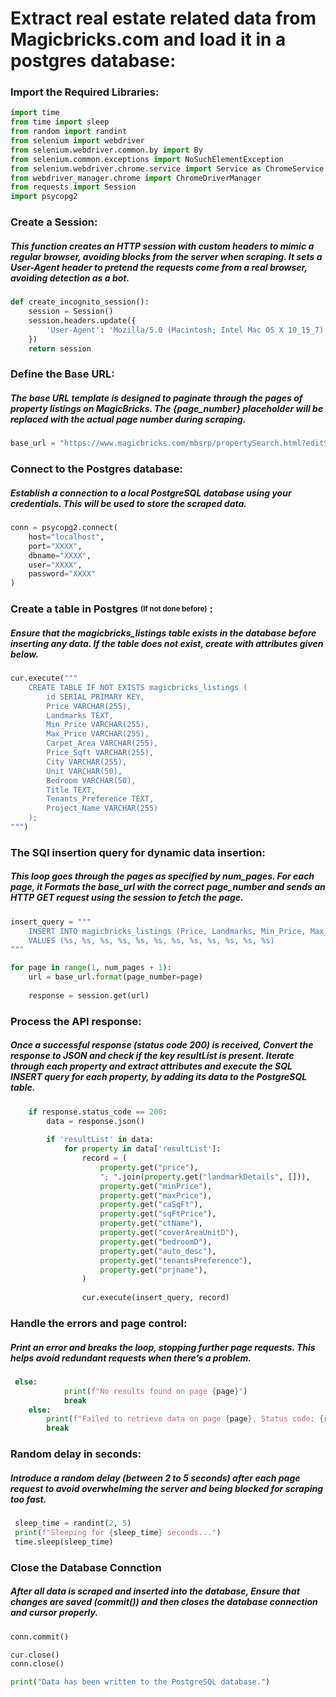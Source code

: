 # Extract real estate related data from Magicbricks.com and load it in a postgres database:
### Import the Required Libraries:
```python
import time
from time import sleep
from random import randint
from selenium import webdriver
from selenium.webdriver.common.by import By
from selenium.common.exceptions import NoSuchElementException
from selenium.webdriver.chrome.service import Service as ChromeService
from webdriver_manager.chrome import ChromeDriverManager
from requests import Session
import psycopg2
```

### Create a Session:
##### This function creates an HTTP session with custom headers to mimic a regular browser, avoiding blocks from the server when scraping. It sets a User-Agent header to pretend the requests come from a real browser, avoiding detection as a bot.
```python
def create_incognito_session():
    session = Session()
    session.headers.update({
        'User-Agent': 'Mozilla/5.0 (Macintosh; Intel Mac OS X 10_15_7) AppleWebKit/537.36 (KHTML, like Gecko) Chrome/127.0.0.0 Safari/537.36'
    })
    return session
```

### Define the Base URL:
##### The base URL template is designed to paginate through the pages of property listings on MagicBricks. The ***{page_number}*** placeholder will be replaced with the actual page number during scraping.
```python
base_url = "https://www.magicbricks.com/mbsrp/propertySearch.html?editSearch=Y&category=R&propertyType=10001,10017,10002,10003,10021,10022,10020&bedrooms=11700,11701,11702,11703&city=2481&page={page_number}&groupstart=90&offset=0&maxOffset=100&sortBy=premiumRecent&pType=10001,10017,10002,10003,10021,10022,10020&isNRI=N&showPrimePropsinFixedSlotsSEO=N&multiLang=en"
```

### Connect to the Postgres database:
##### Establish a connection to a local PostgreSQL database using your credentials. This will be used to store the scraped data.
```python
conn = psycopg2.connect(
    host="localhost",
    port="XXXX",
    dbname="XXXX",
    user="XXXX",
    password="XXXX"
)
```
### Create a table in Postgres <sub><sup>(If not done before)</sup></sub> :
##### Ensure that the ***magicbricks_listings*** table exists in the database before inserting any data. If the table does not exist, create with attributes given below.
```python
cur.execute("""
    CREATE TABLE IF NOT EXISTS magicbricks_listings (
        id SERIAL PRIMARY KEY,
        Price VARCHAR(255),
        Landmarks TEXT,
        Min_Price VARCHAR(255),
        Max_Price VARCHAR(255),
        Carpet_Area VARCHAR(255),
        Price_Sqft VARCHAR(255),
        City VARCHAR(255),
        Unit VARCHAR(50),
        Bedroom VARCHAR(50),
        Title TEXT,
        Tenants_Preference TEXT,
        Project_Name VARCHAR(255)
    );
""")
```

### The SQl insertion query for dynamic data insertion:
##### This loop goes through the pages ***as specified by num_pages***. For each page, it Formats the ***base_url*** with the correct ***page_number*** and sends an HTTP GET request using the session to fetch the page.
```python
insert_query = """
    INSERT INTO magicbricks_listings (Price, Landmarks, Min_Price, Max_Price, Carpet_Area, Price_Sqft, City, Unit, Bedroom, Title, Tenants_Preference, Project_Name)
    VALUES (%s, %s, %s, %s, %s, %s, %s, %s, %s, %s, %s, %s)
"""

for page in range(1, num_pages + 1):
    url = base_url.format(page_number=page)
    
    response = session.get(url)
```

### Process the API response:
##### Once a successful response ***(status code 200)*** is received, Convert the response to JSON and check if the key ***resultList*** is present. Iterate through each property and extract attributes and execute the SQL INSERT query for each property, by adding its data to the PostgreSQL table.
```python
    if response.status_code == 200:
        data = response.json()  
        
        if 'resultList' in data:
            for property in data['resultList']:
                record = (
                    property.get("price"),
                    "; ".join(property.get("landmarkDetails", [])),  
                    property.get("minPrice"),
                    property.get("maxPrice"),
                    property.get("caSqFt"),
                    property.get("sqFtPrice"),
                    property.get("ctName"),
                    property.get("coverAreaUnitD"),
                    property.get("bedroomD"),
                    property.get("auto_desc"),
                    property.get("tenantsPreference"),
                    property.get("prjname"),
                )
                
                cur.execute(insert_query, record)
```

### Handle the errors and page control:
##### Print an error and breaks the loop, stopping further page requests. This helps avoid redundant requests when there’s a problem.
```python
 else:
            print(f"No results found on page {page}")
            break  
    else:
        print(f"Failed to retrieve data on page {page}, Status code: {response.status_code}")
        break  
```
### Random delay in seconds:
##### Introduce a random delay ***(between 2 to 5 seconds)*** after each page request to avoid overwhelming the server and being blocked for scraping too fast.
```python
 sleep_time = randint(2, 5)  
 print(f"Sleeping for {sleep_time} seconds...")
 time.sleep(sleep_time)
```
### Close the Database Connction
##### After all data is scraped and inserted into the database, Ensure that changes are saved ***(commit())*** and then closes the database connection and cursor properly.
```python
conn.commit()

cur.close()
conn.close()

print("Data has been written to the PostgreSQL database.")
```
